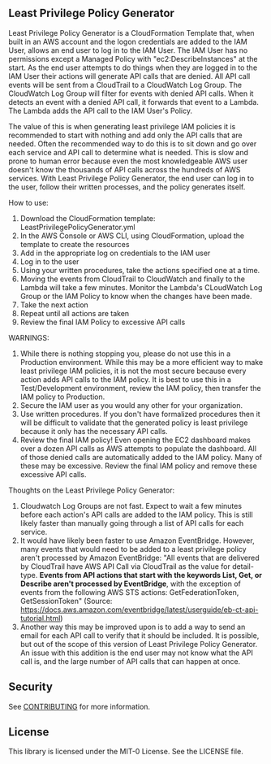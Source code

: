 ## Least Privilege Policy Generator

Least Privilege Policy Generator is a CloudFormation Template that, when built in an AWS account and the logon credentials are added to the IAM User, allows an end user to log in to the IAM User. The IAM User has no permissions except a Managed Policy with "ec2:DescribeInstances" at the start. As the end user attempts to do things when they are logged in to the IAM User their actions will generate API calls that are denied. All API call events will be sent from a CloudTrail to a CloudWatch Log Group. The CloudWatch Log Group will filter for events with denied API calls. When it detects an event with a denied API call, it forwards that event to a Lambda. The Lambda adds the API call to the IAM User's Policy.

The value of this is when generating least privilege IAM policies it is recommended to start with nothing and add only the API calls that are needed. Often the recommended way to do this is to sit down and go over each service and API call to determine what is needed. This is slow and prone to human error because even the most knowledgeable AWS user doesn't know the thousands of API calls across the hundreds of AWS services. With Least Privilege Policy Generator, the end user can log in to the user, follow their written processes, and the policy generates itself.

How to use:
1. Download the CloudFormation template: LeastPrivilegePolicyGenerator.yml
2. In the AWS Console or AWS CLI, using CloudFormation, upload the template to create the resources
3. Add in the appropriate log on credentials to the IAM user
4. Log in to the user
5. Using your written procedures, take the actions specified one at a time.
6. Moving the events from CloudTrail to CloudWatch and finally to the Lambda will take a few minutes. Monitor the Lambda's CLoudWatch Log Group or the IAM Policy to know when the changes have been made.
7. Take the next action
8. Repeat until all actions are taken
9. Review the final IAM Policy to excessive API calls

WARNINGS:
1. While there is nothing stopping you, please do not use this in a Production environment. While this may be a more efficient way to make least privilege IAM policies, it is not the most secure because every action adds API calls to the IAM policy. It is best to use this in a Test/Development environment, review the IAM policy, then transfer the IAM policy to Production.
2. Secure the IAM user as you would any other for your organization.
3. Use written procedures. If you don't have formalized procedures then it will be difficult to validate that the generated policy is least privilege because it only has the necessary API calls.
4. Review the final IAM policy! Even opening the EC2 dashboard makes over a dozen API calls as AWS attempts to populate the dashboard. All of those denied calls are automatically added to the IAM policy. Many of these may be excessive. Review the final IAM policy and remove these excessive API calls.

Thoughts on the Least Privilege Policy Generator:
1. Cloudwatch Log Groups are not fast. Expect to wait a few minutes before each action's API calls are added to the IAM policy. This is still likely faster than manually going through a list of API calls for each service.
2. It would have likely been faster to use Amazon EventBridge. However, many events that would need to be added to a least privilege policy aren't processed by Amazon EventBridge: "All events that are delivered by CloudTrail have AWS API Call via CloudTrail as the value for detail-type. **Events from API actions that start with the keywords List, Get, or Describe aren't processed by EventBridge**, with the exception of events from the following AWS STS actions: GetFederationToken, GetSessionToken" (Source: https://docs.aws.amazon.com/eventbridge/latest/userguide/eb-ct-api-tutorial.html)
3. Another way this may be improved upon is to add a way to send an email for each API call to verify that it should be included. It is possible, but out of the scope of this version of Least Privilege Policy Generator. An issue with this addition is the end user may not know what the API call is, and the large number of API calls that can happen at once.

## Security

See [CONTRIBUTING](CONTRIBUTING.md#security-issue-notifications) for more information.

## License

This library is licensed under the MIT-0 License. See the LICENSE file.

